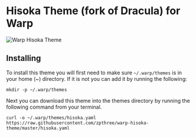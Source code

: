 # Hisoka Theme (fork of Dracula) for Warp

![Warp Hisoka Theme](https://cleanshot-cloud-fra.s3.eu-central-1.amazonaws.com/media/31893/H6AiP9BQqihhw80FA9rZGCyUenLrY9MrZP51w9vL.jpeg?X-Amz-Content-Sha256=UNSIGNED-PAYLOAD&X-Amz-Security-Token=IQoJb3JpZ2luX2VjENT%2F%2F%2F%2F%2F%2F%2F%2F%2F%2FwEaDGV1LWNlbnRyYWwtMSJHMEUCIGYn0SkRH5mXBB%2BUS0ZUpcW8Bb7lwCD9LF0Ou3BHmAFkAiEA9LqATRx4UrDa6IfrlrVtkyJcfoX1XYmq7zY5WPq0m8YqqgIIjf%2F%2F%2F%2F%2F%2F%2F%2F%2F%2FARAAGgw5MTk1MTQ0OTE2NzQiDHWQ4ugnhanAzztKVir%2BAdaw1jYzIgnIJDt4fdAqrvYAwLKtbinuc7R6CzbvFSBwa0maqAGVeb%2BM4%2FnKa9lYiGDLdro6qwplYeI5cyhtdaOZaq9D7PVR1o3srHMLW3HNkBds9EXzjAxpC6b6Cxm9vlqD64xQqwCiEZqmrxMTcVEHkjj%2FOKiP%2BfQqnNIaCN0dSOTjOuRIr2g5auV8ARIdf8g2q14mDBmka0SGpgPgjjK3FgOXVhSsCEBvLze3PH5ODrWwfV%2FdN%2FlRj5LZWNkBQYrguwiWzpvyVb89VV3DGMuTPc%2FtvOp57UbZkknrhis5iSult68E9GKOF26Hu%2FmAAdckmPteNWUxfgCgmaQWMJyampMGOpoBk5QcWL6JvvBDKd5bUBd3lInLd2Mnj729IqgmbP6Spp6YbjQ4B7DjWmVAnu3cVcy0%2FluzFCCT9Akb4fhfdmQDek3zq1y5Zcu6CY%2BTTpFgmuas3xv8JjTjH2YK%2FFhwQC0gZcr8ODQXpgZR%2FjmlmbIw4OtZED0UxR%2BB6a2nMs6O1V1hgUfM6PMsIh087Raa3RpXkFjkPSTDsC%2BQ0g%3D%3D&X-Amz-Algorithm=AWS4-HMAC-SHA256&X-Amz-Credential=ASIA5MF2VVMNOWJHGYPQ%2F20220425%2Feu-central-1%2Fs3%2Faws4_request&X-Amz-Date=20220425T123416Z&X-Amz-SignedHeaders=host&X-Amz-Expires=300&X-Amz-Signature=616a23a7f52bff75c481c479f71043946723bb0f98eb2a7a28c3f474fa0491c5)

## Installing
To install this theme you will first need to make sure ```~/.warp/themes``` is in your home (~) directory. If it is not you can add it by running the following:
```
mkdir -p ~/.warp/themes
```

Next you can download this theme into the themes directory by running the following command from your terminal.
```
curl -o ~/.warp/themes/hisoka.yaml https://raw.githubusercontent.com/zpthree/warp-hisoka-theme/master/hisoka.yaml
```
